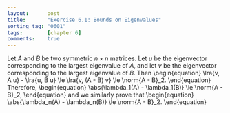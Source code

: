 ```yaml
---
layout:      post
title:       "Exercise 6.1: Bounds on Eigenvalues"
sorting_tag: "0601"
tags:        [chapter 6]
comments:    true
---
```


Let $A$ and $B$ be two symmetric $n\times n$ matrices.
Let $u$ be the eigenvector corresponding to the largest eigenvalue of $A$, and let $v$ be the eigenvector corresponding to the largest eigenvalue of $B$.
Then
\begin{equation}
    \lra{v, A u} - \lra{u, B u}
    \le \lra{v, (A - B) v}
    \le \norm{A - B}_2.
\end{equation}
Therefore,
\begin{equation}
    \abs{\lambda_1(A) - \lambda_1(B)} \le \norm{A - B}_2,
\end{equation}
and we similarly prove that
\begin{equation}
    \abs{\lambda_n(A) - \lambda_n(B)} \le \norm{A - B}_2.
\end{equation}
